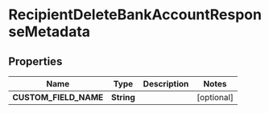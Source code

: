 

# RecipientDeleteBankAccountResponseMetadata


## Properties

| Name | Type | Description | Notes |
|------------ | ------------- | ------------- | -------------|
|**CUSTOM_FIELD_NAME** | **String** |  |  [optional] |



